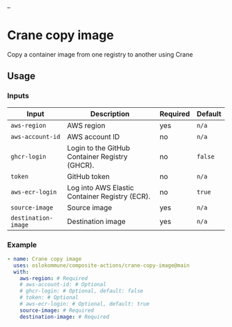 
<!-- BOILERPLATE BEGIN -->
<!-- Generated by running `make docs` from the project root -->–

# Crane copy image

Copy a container image from one registry to another using Crane

## Usage

### Inputs

|       Input       |                 Description                  |Required| Default |
|-------------------|----------------------------------------------|--------|---------|
|`aws-region`       |AWS region                                    |yes     |``n/a``  |
|`aws-account-id`   |AWS account ID                                |no      |``n/a``  |
|`ghcr-login`       |Login to the GitHub Container Registry (GHCR).|no      |``false``|
|`token`            |GitHub token                                  |no      |``n/a``  |
|`aws-ecr-login`    |Log into AWS Elastic Container Registry (ECR).|no      |``true`` |
|`source-image`     |Source image                                  |yes     |``n/a``  |
|`destination-image`|Destination image                             |yes     |``n/a``  |

### Example

```yaml
- name: Crane copy image
  uses: oslokommune/composite-actions/crane-copy-image@main
  with:
    aws-region: # Required
    # aws-account-id: # Optional
    # ghcr-login: # Optional, default: false
    # token: # Optional
    # aws-ecr-login: # Optional, default: true
    source-image: # Required
    destination-image: # Required
```



<!-- BOILERPLATE END -->